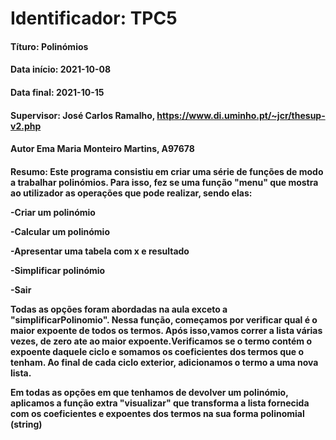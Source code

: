 # **Identificador**: TPC5

#### **Títuro:** Polinómios

#### **Data início:** 2021-10-08

#### **Data final:** 2021-10-15

#### **Supervisor:** José Carlos Ramalho, https://www.di.uminho.pt/~jcr/thesup-v2.php

#### **Autor** Ema Maria Monteiro Martins, A97678

#### </p> **Resumo:** Este programa consistiu em criar uma série de funções de modo a trabalhar polinómios. Para isso, fez se uma função "menu" que mostra ao utilizador as operações que pode realizar, sendo elas:</p><p>-Criar um polinómio</p><p>-Calcular um polinómio</p><p>-Apresentar uma tabela com x e resultado</p><p>-Simplificar polinómio</p><p>-Sair</p>Todas as opções foram abordadas na aula exceto a "simplificarPolinomio". Nessa função, começamos por verificar qual é o maior expoente de todos os termos. Após isso,vamos correr a lista várias vezes, de zero ate ao maior expoente.Verificamos se o termo contém o expoente daquele ciclo e somamos os coeficientes dos termos que o tenham. Ao final de cada ciclo exterior, adicionamos o termo a uma nova lista.<p><p>Em todas as opções em que tenhamos de devolver um polinómio, aplicamos a função extra "visualizar" que transforma a lista fornecida com os coeficientes e expoentes dos termos na sua forma polinomial (string)</p>
